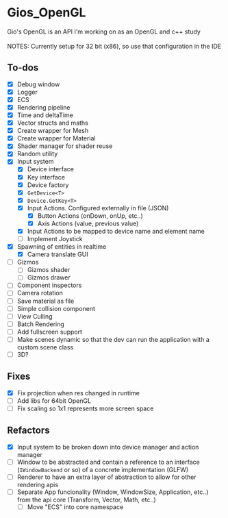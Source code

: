 # Gios_OpenGL
Gio's OpenGL is an API I'm working on as an OpenGL and c++ study
<br><br>
NOTES: Currently setup for 32 bit (x86), so use that configuration in the IDE
## To-dos
- [X] Debug window
- [X] Logger
- [X] ECS
- [X] Rendering pipeline
- [X] Time and deltaTime
- [X] Vector structs and maths
- [X] Create wrapper for Mesh
- [X] Create wrapper for Material
- [X] Shader manager for shader reuse
- [X] Random utility
- [X] Input system
  - [X] Device interface
  - [X] Key interface
  - [X] Device factory
  - [X] ``GetDevice<T>``
  - [X] ``Device.GetKey<T>``
  - [X] Input Actions. Configured externally in file (JSON)
    - [X] Button Actions (onDown, onUp, etc..)
    - [X] Axis Actions (value, previous value)
  - [X] Input Actions to be mapped to device name and element name
  - [ ] Implement Joystick
- [X] Spawning of entities in realtime
  - [X] Camera translate GUI
- [ ] Gizmos
  - [ ] Gizmos shader
  - [ ] Gizmos drawer
- [ ] Component inspectors
- [ ] Camera rotation
- [ ] Save material as file
- [ ] Simple collision component
- [ ] View Culling
- [ ] Batch Rendering
- [ ] Add fullscreen support
- [ ] Make scenes dynamic so that the dev can run the application with a custom scene class
- [ ] 3D?

## Fixes
- [X] Fix projection when res changed in runtime 
- [ ] Add libs for 64bit OpenGL
- [ ] Fix scaling so 1x1 represents more screen space

## Refactors
- [X] Input system to be broken down into device manager and action manager
- [ ] Window to be abstracted and contain a reference to an interface (``IWindowBackend`` or so) of a concrete implementation (GLFW)
- [ ] Renderer to have an extra layer of abstraction to allow for other rendering apis
- [ ] Separate App funcionality (Window, WindowSize, Application, etc..) from the api core (Transform, Vector, Math, etc..)
  - [ ] Move "ECS" into core namespace